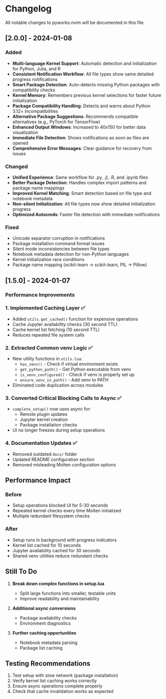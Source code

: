# Changelog

All notable changes to pyworks.nvim will be documented in this file.

## [2.0.0] - 2024-01-08

### Added
- **Multi-language Kernel Support**: Automatic detection and initialization for Python, Julia, and R
- **Consistent Notification Workflow**: All file types show same detailed progress notifications
- **Smart Package Detection**: Auto-detects missing Python packages with compatibility checks
- **Kernel Memory**: Remembers previous kernel selections for faster future initialization
- **Package Compatibility Handling**: Detects and warns about Python 3.12+ incompatibilities
- **Alternative Package Suggestions**: Recommends compatible alternatives (e.g., PyTorch for TensorFlow)
- **Enhanced Output Windows**: Increased to 40x150 for better data visualization
- **Immediate File Detection**: Shows notifications as soon as files are opened
- **Comprehensive Error Messages**: Clear guidance for recovery from issues

### Changed
- **Unified Experience**: Same workflow for .py, .jl, .R, and .ipynb files
- **Better Package Detection**: Handles complex import patterns and package name mappings
- **Improved Kernel Matching**: Smart detection based on file type and notebook metadata
- **Non-silent Initialization**: All file types now show detailed initialization progress
- **Optimized Autocmds**: Faster file detection with immediate notifications

### Fixed
- Unicode separator corruption in notifications
- Package installation command format issues
- Silent mode inconsistencies between file types
- Notebook metadata detection for non-Python languages
- Kernel initialization race conditions
- Package name mapping (scikit-learn → scikit-learn, PIL → Pillow)

## [1.5.0] - 2024-01-07

### Performance Improvements

### 1. Implemented Caching Layer ✅
- Added `utils.get_cached()` function for expensive operations
- Cache Jupyter availability checks (30 second TTL)
- Cache kernel list fetching (10 second TTL)
- Reduces repeated file system calls

### 2. Extracted Common venv Logic ✅
- New utility functions in `utils.lua`:
  - `has_venv()` - Check if virtual environment exists
  - `get_python_path()` - Get Python executable from venv
  - `is_venv_configured()` - Check if venv is properly set up
  - `ensure_venv_in_path()` - Add venv to PATH
- Eliminated code duplication across modules

### 3. Converted Critical Blocking Calls to Async ✅
- `complete_setup()` now uses async for:
  - Remote plugin updates
  - Jupyter kernel creation
  - Package installation checks
- UI no longer freezes during setup operations

### 4. Documentation Updates ✅
- Removed outdated `docs/` folder
- Updated README configuration section
- Removed misleading Molten configuration options

## Performance Impact

### Before
- Setup operations blocked UI for 5-30 seconds
- Repeated kernel checks every time Molten initialized
- Multiple redundant filesystem checks

### After
- Setup runs in background with progress indicators
- Kernel list cached for 10 seconds
- Jupyter availability cached for 30 seconds
- Shared venv utilities reduce redundant checks

## Still To Do

1. **Break down complex functions in setup.lua**
   - Split large functions into smaller, testable units
   - Improve readability and maintainability

2. **Additional async conversions**
   - Package availability checks
   - Environment diagnostics

3. **Further caching opportunities**
   - Notebook metadata parsing
   - Package list caching

## Testing Recommendations

1. Test setup with slow network (package installation)
2. Verify kernel list caching works correctly
3. Ensure async operations complete properly
4. Check that cache invalidation works as expected